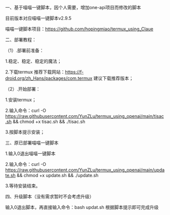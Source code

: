 一、基于喵喵一键脚本，因个人需要，增加one-api项目而修改的脚本

目前版本对应喵喵一键脚本v2.9.5

喵喵一键脚本项目：https://github.com/hopingmiao/termux_using_Claue


二、部署教程：

（1）.部署前准备：

1.稳定、稳定、稳定的魔法；

2.下载termux
推荐下载网站：https://f-droid.org/zh_Hans/packages/com.termux
建议下载推荐版本；

（2）.开始部署：

1.安装termux；

2.输入命令：curl -O https://raw.githubusercontent.com/YunZLu/termux_using_openai/main/tisac.sh && chmod +x tisac.sh && ./tisac.sh

3.按脚本提示安装；


三、原已部署喵喵一键脚本

1.输入0退出喵喵一键脚本

2.输入命令：curl -O https://raw.githubusercontent.com/YunZLu/termux_using_openai/main/update.sh && chmod +x update.sh && ./update.sh

3.等待安装结束。


四、升级脚本（没有需求暂时不会考虑升级）

输入0退出脚本，再直接输入命令：bash updat.sh 根据脚本提示即可完成升级
